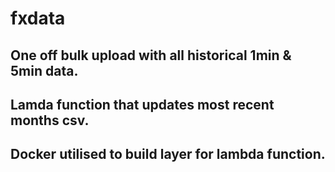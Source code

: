 # fxdata

## One off bulk upload with all historical 1min & 5min data. 

## Lamda function that updates most recent months csv. 

## Docker utilised to build layer for lambda function.